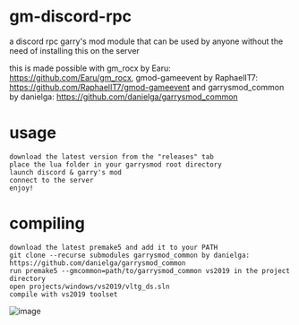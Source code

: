 # gm-discord-rpc
a discord rpc garry's mod module that can be used by anyone without the need of installing this on the server

this is made possible with gm_rocx by Earu: https://github.com/Earu/gm_rocx, gmod-gameevent by RaphaelIT7: https://github.com/RaphaelIT7/gmod-gameevent and garrysmod_common by danielga: https://github.com/danielga/garrysmod_common

# usage
```
download the latest version from the "releases" tab
place the lua folder in your garrysmod root directory
launch discord & garry's mod
connect to the server
enjoy!
```

# compiling
```
download the latest premake5 and add it to your PATH
git clone --recurse submodules garrysmod_common by danielga: https://github.com/danielga/garrysmod_common
run premake5 --gmcommon=path/to/garrysmod_common vs2019 in the project directory
open projects/windows/vs2019/vltg_ds.sln
compile with vs2019 toolset
```

![image](https://github.com/user-attachments/assets/8dc1567e-33e0-49a5-832a-18c324755e28)
